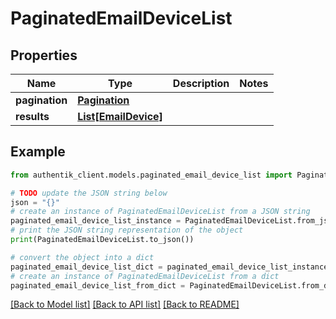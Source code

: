 # PaginatedEmailDeviceList


## Properties

Name | Type | Description | Notes
------------ | ------------- | ------------- | -------------
**pagination** | [**Pagination**](Pagination.md) |  | 
**results** | [**List[EmailDevice]**](EmailDevice.md) |  | 

## Example

```python
from authentik_client.models.paginated_email_device_list import PaginatedEmailDeviceList

# TODO update the JSON string below
json = "{}"
# create an instance of PaginatedEmailDeviceList from a JSON string
paginated_email_device_list_instance = PaginatedEmailDeviceList.from_json(json)
# print the JSON string representation of the object
print(PaginatedEmailDeviceList.to_json())

# convert the object into a dict
paginated_email_device_list_dict = paginated_email_device_list_instance.to_dict()
# create an instance of PaginatedEmailDeviceList from a dict
paginated_email_device_list_from_dict = PaginatedEmailDeviceList.from_dict(paginated_email_device_list_dict)
```
[[Back to Model list]](../README.md#documentation-for-models) [[Back to API list]](../README.md#documentation-for-api-endpoints) [[Back to README]](../README.md)


